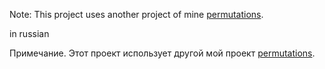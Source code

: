 Note: This project uses another project of mine [permutations](https://github.com/slovesnov/permutations).

in russian

Примечание. Этот проект использует другой мой проект [permutations](https://github.com/slovesnov/permutations).
